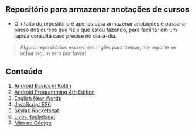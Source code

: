 ## Repositório para armazenar anotações de cursos

- O intuíto do repositório é apenas para armazenar anotações e passo-a-passo dos cursos que fiz e que estou fazendo, para facilitar em um rápida consulta caso precise no dia-a-dia.
>Alguns repositórios escrevi em inglês para treinar, me reporte se achar algum erro por favor!

## Conteúdo
1. <a href="./android-basics-in-kotlin/">Android Basics in Kotlin</a><br>
2. <a href="./android-programming-4th-edition/">Android Programming 4th Edition</a><br>
3. <a href="./english-new-words/">English New Words</a><br>
4. <a href="./es6/">JavaScript ES6</a><br>
6. <a href="./skylab-rocketseat/">Skylab Rocketseat</a><br>
7. <a href="./lives-rocketseat/">Lives Rocketseat</a><br>
8. <a href="./mao-no-codigo">Mão no Código</a><br>